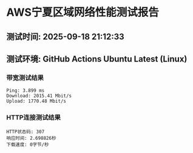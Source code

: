 # AWS宁夏区域网络性能测试报告
## 测试时间: 2025-09-18 21:12:33
## 测试环境: GitHub Actions Ubuntu Latest (Linux)

### 带宽测试结果
```
Ping: 3.899 ms
Download: 2015.41 Mbit/s
Upload: 1770.48 Mbit/s
```

### HTTP连接测试结果
```
HTTP状态码: 307
响应时间: 2.698826秒
下载速度: 0字节/秒
```

